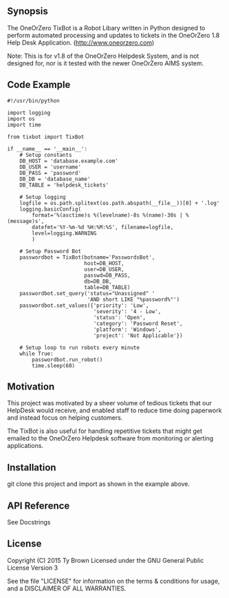 ## Synopsis

The OneOrZero TixBot is a Robot Libary written in Python designed to perform automated processing and updates to tickets in the OneOrZero 1.8 Help Desk Application. (http://www.oneorzero.com)

Note: This is for v1.8 of the OneOrZero Helpdesk System, and is not designed for, nor is it tested with the newer OneOrZero AIMS system.

## Code Example

```
#!/usr/bin/python

import logging
import os
import time

from tixbot import TixBot

if __name__ == '__main__':
    # Setup constants
    DB_HOST = 'database.example.com'
    DB_USER = 'username'
    DB_PASS = 'password'
    DB_DB = 'database_name'
    DB_TABLE = 'helpdesk_tickets'

    # Setup logging
    logfile = os.path.splitext(os.path.abspath(__file__))[0] + '.log'
    logging.basicConfig(
        format='%(asctime)s %(levelname)-8s %(name)-30s | %(message)s',
        datefmt='%Y-%m-%d %H:%M:%S', filename=logfile,
        level=logging.WARNING
        )

    # Setup Password Bot
    passwordbot = TixBot(botname='PasswordsBot',
                         host=DB_HOST,
                         user=DB_USER,
                         passwd=DB_PASS,
                         db=DB_DB,
                         table=DB_TABLE)
    passwordbot.set_query('status="Unassigned" '
                          'AND short LIKE "%password%"')
    passwordbot.set_values({'priority': 'Low',
                            'severity': '4 - Low',
                            'status': 'Open',
                            'category': 'Password Reset',
                            'platform': 'Windows',
                            'project': 'Not Applicable'})

    # Setup loop to run robots every minute
    while True:
        passwordbot.run_robot()
        time.sleep(60)
```

## Motivation

This project was motivated by a sheer volume of tedious tickets that our HelpDesk would receive, and enabled staff to reduce time doing paperwork and instead focus on helping customers.

The TixBot is also useful for handling repetitive tickets that might get emailed to the OneOrZero Helpdesk software from monitoring or alerting applications.

## Installation

git clone this project and import as shown in the example above.

## API Reference

See Docstrings

## License

Copyright (C) 2015  Ty Brown
Licensed under the GNU General Public License Version 3

See the file "LICENSE" for information on the terms & conditions for usage, and a DISCLAIMER OF ALL WARRANTIES.
